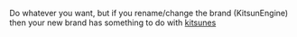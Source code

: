 Do whatever you want, but if you rename/change the brand (KitsunEngine) then your new brand has something to do with [kitsunes][kitsune-wikipedia-link]

[kitsune-wikipedia-link]: https://en.wikipedia.org/wiki/Kitsune